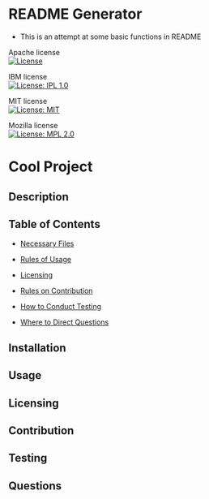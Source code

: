 # README Generator

* This is an attempt at some basic functions in README

Apache license <br>
[![License](https://img.shields.io/badge/License-Apache%202.0-blue.svg)](https://opensource.org/licenses/Apache-2.0)

IBM license <br>
[![License: IPL 1.0](https://img.shields.io/badge/License-IPL%201.0-blue.svg)](https://opensource.org/licenses/IPL-1.0)

MIT license <br>
[![License: MIT](https://img.shields.io/badge/License-MIT-yellow.svg)](https://opensource.org/licenses/MIT)


Mozilla license <br>
[![License: MPL 2.0](https://img.shields.io/badge/License-MPL%202.0-brightgreen.svg)](https://opensource.org/licenses/MPL-2.0)


# Cool Project


## Description


## Table of Contents

* [Necessary Files](#Installation)

* [Rules of Usage](#Usage)

* [Licensing](#Licensing)

* [Rules on Contribution](#Contribution)

* [How to Conduct Testing](#Testing)

* [Where to Direct Questions](#Questions)


## Installation


## Usage


## Licensing



## Contribution


## Testing


## Questions




